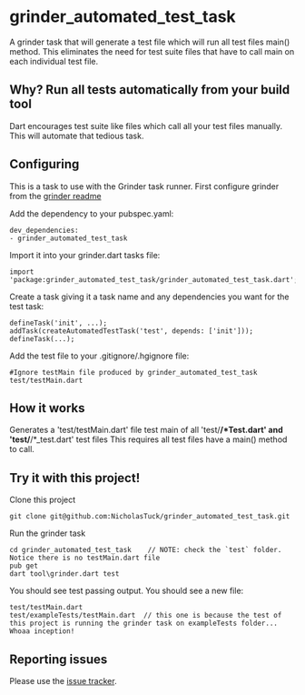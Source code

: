 # grinder_automated_test_task

A grinder task that will generate a test file which will run all test files main() method. 
This eliminates the need for test suite files that have to call main on each individual test file.

## Why? Run all tests automatically from your build tool

Dart encourages test suite like files which call all your test files manually. This will automate that tedious task.

## Configuring

This is a task to use with the Grinder task runner.  First configure grinder from the [grinder readme][grinder]

Add the dependency to your pubspec.yaml:

    dev_dependencies:
    - grinder_automated_test_task

Import it into your grinder.dart tasks file:

    import 'package:grinder_automated_test_task/grinder_automated_test_task.dart';

Create a task giving it a task name and any dependencies you want for the test task:

    defineTask('init', ...);
    addTask(createAutomatedTestTask('test', depends: ['init']));
    defineTask(...);

Add the test file to your .gitignore/.hgignore file:

    #Ignore testMain file produced by grinder_automated_test_task
    test/testMain.dart
    
## How it works

Generates a 'test/testMain.dart' file test main of all 'test/**/*Test.dart' and 'test/**/*_test.dart' test files
This requires all test files have a main() method to call.

## Try it with this project!
Clone this project

    git clone git@github.com:NicholasTuck/grinder_automated_test_task.git
    
Run the grinder task

    cd grinder_automated_test_task    // NOTE: check the `test` folder.  Notice there is no testMain.dart file
    pub get
    dart tool\grinder.dart test
    
You should see test passing output.
You should see a new file:

    test/testMain.dart
    test/exampleTests/testMain.dart  // this one is because the test of this project is running the grinder task on exampleTests folder... Whoaa inception!

## Reporting issues

Please use the [issue tracker][issues].

[issues]: https://github.com/nicholastuck/grinder_automated_test_task/issues
[grinder]: http://pub.dartlang.org/packages/grinder
